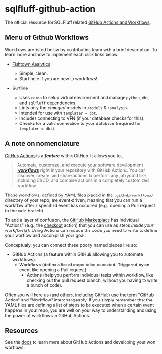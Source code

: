 # sqlfluff-github-action
The official resource for SQLFluff related [GitHub Actions and Workflows](https://docs.github.com/en/actions).

## Menu of Github Workflows
Workflows are listed below by contributing team with a brief description. To learn more and how to implement each click links below.
- [Fishtown Analytics](./menu_of_workflows/fishtown_analytics)
    - Simple, clean.
    - Start here if you are new to workflows!

- [Surfline](./menu_of_workflows/surfline)
    - Uses `conda` to setup virtual environment and manage `python`, `dbt`, and `sqlfluff` dependencies.
    - Lints only the _changed_ models in `/models` & `/analysis`.
    - Intended for use with `templater = dbt`.
    - Includes connecting to VPN (if your database checks for this).
    - Checks for a valid connection to your database (required for `templater = dbt`).

## A note on nomenclature
[GitHub Actions](https://docs.github.com/en/actions) is a ___feature___ within GitHub. It allows you to...
> Automate, customize, and execute your software development [___workflows___](https://docs.github.com/en/actions/reference/workflow-syntax-for-github-actions) right in your repository with GitHub Actions. You can discover, create, and share actions to perform any job you'd like, including CI/CD, and combine actions in a completely customized workflow.

These workflows, defined by YAML files placed in the `.github/workflows/` directory of your repo, are event-driven, meaning that you can run a workflow after a specified event has occurred (e.g., opening a Pull request to the `main` branch).

To add a layer of confusion, the [GitHub Marketplace](https://github.com/marketplace?type=actions) has individual "Actions" (e.g., the [checkout](https://github.com/marketplace/actions/checkout) action) that you can use as steps _inside your workflow(s)_. Using Actions can reduce the code you need to write to define your worflow and accomplish your goal.

Conceptualy, you can connect these poorly named pieces like so:
- GitHub Actions (a feature within GitHub allowing you to automate workflows).
    - Workflows (define a list of steps to be executed. Triggered by an event like opening a Pull request).
        - Actions (help you perform individual tasks within workflow, like checking out the pull request branch, without you having to write a bunch of code).

Often you will here us (and others, including GitHub) use the term "GitHub Action" and "Workflow" interchangeably. If you simply remember that the YAML files are defining a list of steps to be executed when a certain event happens in your repo, you are well on your way to understanding and using the power of workflows in GitHub Actions.

## Resources

See the [docs](https://docs.github.com/en/actions) to learn more about GitHub Actions and developing your won worflows.

